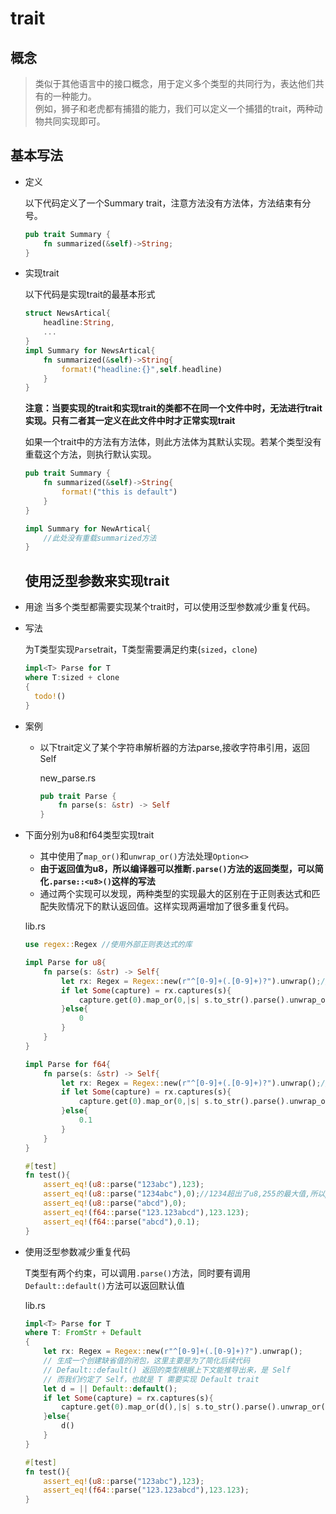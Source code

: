 # trait

## 概念

> 类似于其他语言中的接口概念，用于定义多个类型的共同行为，表达他们共有的一种能力。\
> 例如，狮子和老虎都有捕猎的能力，我们可以定义一个捕猎的trait，两种动物共同实现即可。

## 基本写法

- 定义
  
  以下代码定义了一个Summary trait，注意方法没有方法体，方法结束有分号。
  
  ```rust
  pub trait Summary {
      fn summarized(&self)->String;
  }
  ```
- 实现trait

  以下代码是实现trait的最基本形式

  ```rust
  struct NewsArtical{
      headline:String,
      ...
  }
  impl Summary for NewsArtical{
      fn summarized(&self)->String{
          format!("headline:{}",self.headline)
      }
  }
  ```

  **注意：当要实现的trait和实现trait的类都不在同一个文件中时，无法进行trait实现。只有二者其一定义在此文件中时才正常实现trait**

  如果一个trait中的方法有方法体，则此方法体为其默认实现。若某个类型没有重载这个方法，则执行默认实现。

  ```rust
  pub trait Summary {
      fn summarized(&self)->String{
          format!("this is default")
      }
  }

  impl Summary for NewArtical{
      //此处没有重载summarized方法
  }
  
  ```
  ## 使用泛型参数来实现trait

- 用途
    当多个类型都需要实现某个trait时，可以使用泛型参数减少重复代码。

- 写法
  
  为T类型实现`Parse`trait，T类型需要满足约束(`sized`，`clone`)

  ```rust
  impl<T> Parse for T
  where T:sized + clone
  {
    todo!()
  }
  ```

- 案例
  
  - 以下trait定义了某个字符串解析器的方法parse,接收字符串引用，返回Self
  
    new_parse.rs

    ```rust
    pub trait Parse {
        fn parse(s: &str) -> Self
    }
    ```
- 下面分别为u8和f64类型实现trait

    - 其中使用了`map_or()`和`unwrap_or()`方法处理`Option<>`
    - **由于返回值为u8，所以编译器可以推断`.parse()`方法的返回类型，可以简化`.parse::<u8>()`这样的写法**
    - 通过两个实现可以发现，两种类型的实现最大的区别在于正则表达式和匹配失败情况下的默认返回值。这样实现两遍增加了很多重复代码。

    lib.rs

    ```rust
    use regex::Regex //使用外部正则表达式的库

    impl Parse for u8{
        fn parse(s: &str) -> Self{
            let rx: Regex = Regex::new(r"^[0-9]+(.[0-9]+)?").unwrap();//使用正则表达式匹配整数以及小数字符
            if let Some(capture) = rx.captures(s){
                capture.get(0).map_or(0,|s| s.to_str().parse().unwrap_or(0))
            }else{
                0
            }
        }
    }

    impl Parse for f64{
        fn parse(s: &str) -> Self{
            let rx: Regex = Regex::new(r"^[0-9]+(.[0-9]+)?").unwrap();//使用正则表达式匹配整数以及小数字符
            if let Some(capture) = rx.captures(s){
                capture.get(0).map_or(0,|s| s.to_str().parse().unwrap_or(0.1))
            }else{
                0.1
            }
        }
    }

    #[test]
    fn test(){
        assert_eq!(u8::parse("123abc"),123);
        assert_eq!(u8::parse("1234abc"),0);//1234超出了u8,255的最大值,所以parse()返回None，unwrap_or(0)返回默认值0
        assert_eq!(u8::parse("abcd"),0);
        assert_eq!(f64::parse("123.123abcd"),123.123);
        assert_eq!(f64::parse("abcd"),0.1);
    }
    ```
- 使用泛型参数减少重复代码

    T类型有两个约束，可以调用`.parse()`方法，同时要有调用`Default::default()`方法可以返回默认值

    lib.rs

    ```rust
    impl<T> Parse for T
    where T: FromStr + Default
    {
        let rx: Regex = Regex::new(r"^[0-9]+(.[0-9]+)?").unwrap();
        // 生成一个创建缺省值的闭包，这里主要是为了简化后续代码
        // Default::default() 返回的类型根据上下文能推导出来，是 Self
        // 而我们约定了 Self，也就是 T 需要实现 Default trait        
        let d = || Default::default();
        if let Some(capture) = rx.captures(s){
            capture.get(0).map_or(d(),|s| s.to_str().parse().unwrap_or(d()))
        }else{
            d()
        }
    }

    #[test]
    fn test(){
        assert_eq!(u8::parse("123abc"),123);
        assert_eq!(f64::parse("123.123abcd"),123.123);
    }
    ```
